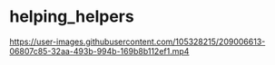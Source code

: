 # helping_helpers

https://user-images.githubusercontent.com/105328215/209006613-06807c85-32aa-493b-994b-169b8b112ef1.mp4

